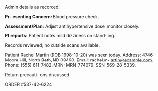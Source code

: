Admin details as recorded: 

**Pr-
esenting Concern:** Blood pressure check. 

**Assessment/Plan:** Adjust antihypertensive dose, monitor closely.
 
**Pt reports:** Patient notes mild dizziness on stand-
ing.


Records reviewed; no outside scans available. 
 
Patient Rachel Martin (DOB 1998-10-20) was seen today. Address: 4746 Moore Hill, North Beth, ND 08490. Email: rachel.m-
artin@example.com. Phone: (555) 611-7482. MRN: MRN-774079. SSN: 569-28-5339. 

 
Return precauti-
ons discussed. 

ORDER #537-42-6224
